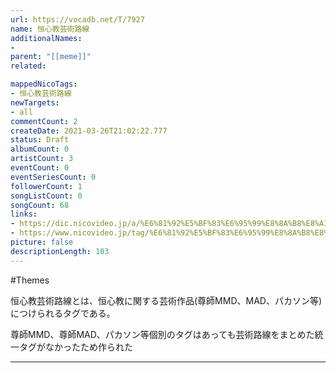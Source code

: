 ```yaml
---
url: https://vocadb.net/T/7927
name: 恒心教芸術路線
additionalNames: 
- 
parent: "[[meme]]"
related:

mappedNicoTags:
- 恒心教芸術路線
newTargets:
- all
commentCount: 2
createDate: 2021-03-26T21:02:22.777
status: Draft
albumCount: 0
artistCount: 3
eventCount: 0
eventSeriesCount: 0
followerCount: 1
songListCount: 0
songCount: 68
links: 
- https://dic.nicovideo.jp/a/%E6%81%92%E5%BF%83%E6%95%99%E8%8A%B8%E8%A1%93%E8%B7%AF%E7%B7%9A
- https://www.nicovideo.jp/tag/%E6%81%92%E5%BF%83%E6%95%99%E8%8A%B8%E8%A1%93%E8%B7%AF%E7%B7%9A
picture: false
descriptionLength: 103
---
```


#Themes

恒心教芸術路線とは、恒心教に関する芸術作品(尊師MMD、MAD、パカソン等)につけられるタグである。

尊師MMD、尊師MAD、パカソン等個別のタグはあっても芸術路線をまとめた統一タグがなかったため作られた

---


